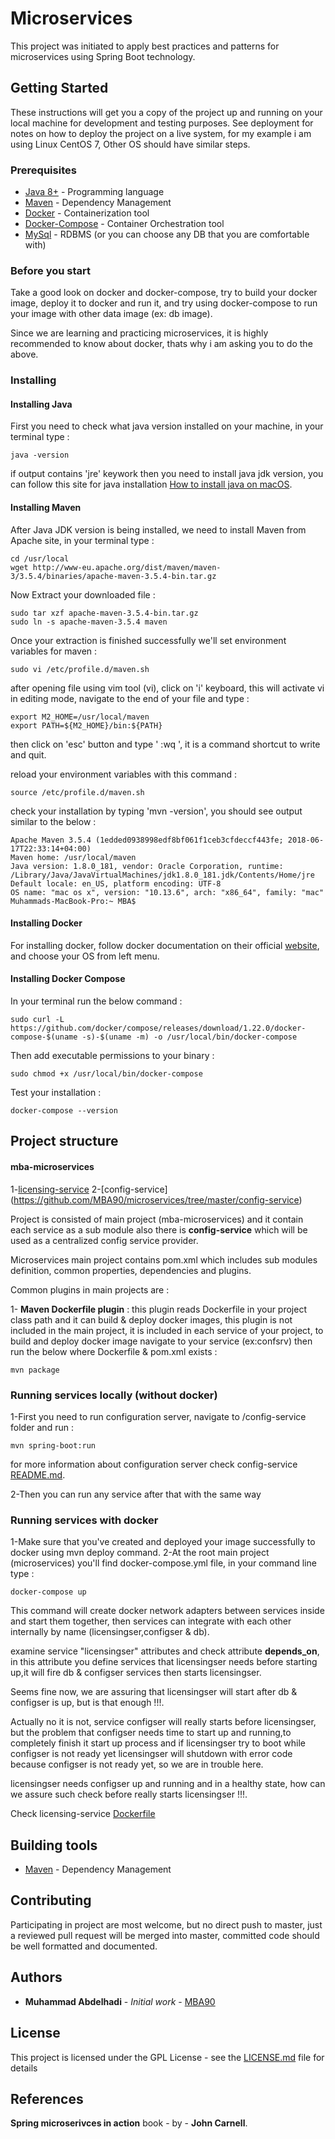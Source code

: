 # Microservices 

This project was initiated to apply best practices and patterns for microservices using Spring Boot technology.

## Getting Started

These instructions will get you a copy of the project up and running on your local machine for development and testing purposes. See deployment for notes on how to deploy the project on a live system, for my example i am using Linux CentOS 7, Other OS should have similar steps.

### Prerequisites

* [Java 8+](http://openjdk.java.net/install/) - Programming language
* [Maven](https://maven.apache.org/) - Dependency Management 
* [Docker](https://www.docker.com/) - Containerization tool
* [Docker-Compose](https://docs.docker.com/compose/install/) - Container Orchestration tool
* [MySql](https://dev.mysql.com/downloads/workbench/) - RDBMS (or you can choose any DB that you are comfortable with)

### Before you start

Take a good look on docker and docker-compose, try to build your docker image, deploy it to docker and run it, and try using docker-compose to run your image with other data image (ex: db image).

Since we are learning and practicing microservices, it is highly recommended to know about docker, thats why i am asking you to do the above.  

### Installing

#### Installing Java
First you need to check what java version installed on your machine, in your terminal type :
```
java -version
```

if output contains 'jre' keywork then you need to install java jdk version, you can follow this site
for java installation [How to install java on macOS](https://tecadmin.net/install-java-8-on-centos-rhel-and-fedora/).

#### Installing Maven
After Java JDK version is being installed, we need to install Maven from Apache site, in your terminal type :

```
cd /usr/local
wget http://www-eu.apache.org/dist/maven/maven-3/3.5.4/binaries/apache-maven-3.5.4-bin.tar.gz
```

Now Extract your downloaded file :

```
sudo tar xzf apache-maven-3.5.4-bin.tar.gz
sudo ln -s apache-maven-3.5.4 maven
```
Once your extraction is finished successfully we'll set environment variables for maven :

```
sudo vi /etc/profile.d/maven.sh
```

after opening file using vim tool (vi), click on 'i' keyboard, this will activate vi in editing mode, 
navigate to the end of your file and type :

```
export M2_HOME=/usr/local/maven
export PATH=${M2_HOME}/bin:${PATH}
```
then click on 'esc' button and type ' :wq ', it is a command shortcut to write and quit.

reload your environment variables with this command :

```
source /etc/profile.d/maven.sh
```

check your installation by typing 'mvn -version', you should see output similar to the below  :

```
Apache Maven 3.5.4 (1edded0938998edf8bf061f1ceb3cfdeccf443fe; 2018-06-17T22:33:14+04:00)
Maven home: /usr/local/maven
Java version: 1.8.0_181, vendor: Oracle Corporation, runtime: /Library/Java/JavaVirtualMachines/jdk1.8.0_181.jdk/Contents/Home/jre
Default locale: en_US, platform encoding: UTF-8
OS name: "mac os x", version: "10.13.6", arch: "x86_64", family: "mac"
Muhammads-MacBook-Pro:~ MBA$ 
```

#### Installing Docker
For installing docker, follow docker documentation on their official [website](https://docs.docker.com/docker-for-mac/install/), and choose your OS from left menu.

#### Installing Docker Compose
In your terminal run the below command :

```
sudo curl -L https://github.com/docker/compose/releases/download/1.22.0/docker-compose-$(uname -s)-$(uname -m) -o /usr/local/bin/docker-compose
```

Then add executable permissions to your binary :

```
sudo chmod +x /usr/local/bin/docker-compose
```

Test your installation :

```
docker-compose --version
```

## Project structure

#### mba-microservices
1-[licensing-service](https://github.com/MBA90/microservices/tree/master/licensing-service)
2-[config-service] (https://github.com/MBA90/microservices/tree/master/config-service)
	
Project is consisted of main project (mba-microservices) and it contain each service as a sub module also there is <b>config-service</b> which will be used as a centralized config service provider.

Microservices main project contains pom.xml which includes sub modules definition, common properties, dependencies and plugins.

Common plugins in main projects are :

1- <b>Maven Dockerfile plugin</b> : this plugin reads Dockerfile in your project class path and it can build & deploy docker images, this plugin is not included in the main project, it is included in each service of your project, to build and deploy docker image navigate to your service (ex:confsrv) then run the below where Dockerfile & pom.xml exists :

```
mvn package
```

### Running services locally (without docker)
1-First you need to run configuration server, navigate to /config-service folder and run :

```
mvn spring-boot:run
```
for more information about configuration server check config-service [README.md](https://github.com/mba/microservices/tree/master/config-service).

2-Then you can run any service after that with the same way

### Running services with docker
1-Make sure that you've created and deployed your image successfully to docker using mvn deploy command.
2-At the root main project (microservices) you'll find docker-compose.yml file, in your command line type :

```
docker-compose up
```
This command will create docker network adapters between services inside and start them together, then services can integrate with each other internally by name (licensingser,configser & db). 

examine service "licensingser" attributes and check attribute <b>depends_on</b>, in this attribute you define services that licensingser needs before starting up,it will fire db & configser services then starts licensingser.

Seems fine now, we are assuring that licensingser will start after db & configser is up, but is that enough !!!.

Actually no it is not, service configser will really starts before licensingser, but the problem that configser needs time to start up and running,to completely finish it start up process and if licensingser try to boot while configser is not ready yet licensingser will shutdown with error code because configser is not ready yet, so we are in trouble here. 

licensingser needs configser up and running and in a healthy state, how can we assure such check before really starts licensingser !!!.

Check licensing-service [Dockerfile](https://github.com/mba/microservices/tree/master/licensing-service)

## Building tools

* [Maven](https://maven.apache.org/) - Dependency Management

## Contributing

Participating in project are most welcome, but no direct push to master, just a reviewed pull request will be merged into master,
committed code should be well formatted and documented.

## Authors

* **Muhammad Abdelhadi** - *Initial work* - [MBA90](https://github.com/MBA90)

## License

This project is licensed under the GPL License - see the [LICENSE.md](https://github.com/mba90/microservices/blob/master/LICENSE) file for details

## References
<b>Spring microserivces in action</b> book - by - <b>John Carnell</b>.
